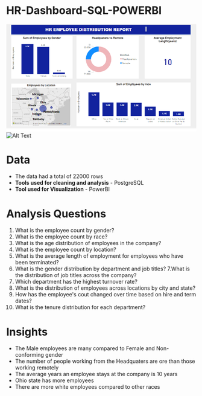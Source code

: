 # HR-Dashboard-SQL-POWERBI
![Alt Text](https://github.com/Ambogo2/HR-Dahboard-SQL-POWERBI/blob/main/HR%20png.png)
![Alt Text](https://github.com/Ambogo2/HR-Dashboard-SQL-POWERBI/blob/main/hr.png)
# Data
* The data had a total of 22000 rows
* **Tools used for cleaning and analysis** - PostgreSQL
* **Tool used for Visualization** - PowerBI

# Analysis Questions
1. What is the employee count by gender?
2. What is the employee count by race?
3. What is the age distribution of employees in the company?
4. What is the employee count by location?
5. What is the average length of employment for employees who have been terminated?
6. What is the gender distribution by department and job titles?
7.What is the distribution of job titles across the company?
8. Which department has the highest turnover rate?
9. What is the distribution of employees across locations by city and state?
10. How has the employee's cout changed over time based on hire and term dates?
11. What is the tenure distribution for each department?

# Insights
* The Male employees are  many compared to Female and Non-conforming gender
* The number of people working from the Headquaters are ore than those working remotely
* The average years an employee stays at the company is 10 years
* Ohio state has more employees
* There are more white employees compared to other races
  


  
